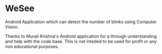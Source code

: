 # WeSee
Android Application which can detect the number of blinks using Computer Vision.

Thanks to Murali Krishna's Android application for a through understanding and help with the code base. This is not inteded to be used for profit or any non educational purposes.
